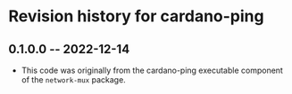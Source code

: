 # Revision history for cardano-ping

## 0.1.0.0 -- 2022-12-14

* This code was originally from the cardano-ping executable component of the `network-mux` package.
